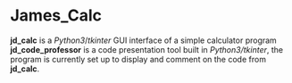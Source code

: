 # **James_Calc**
**jd_calc** is a *Python3*/*tkinter* GUI interface of a simple calculator program</br>
**jd_code_professor** is a code presentation tool built in *Python3/tkinter*, the program is currently set up to display and comment on the code from **jd_calc**. 

